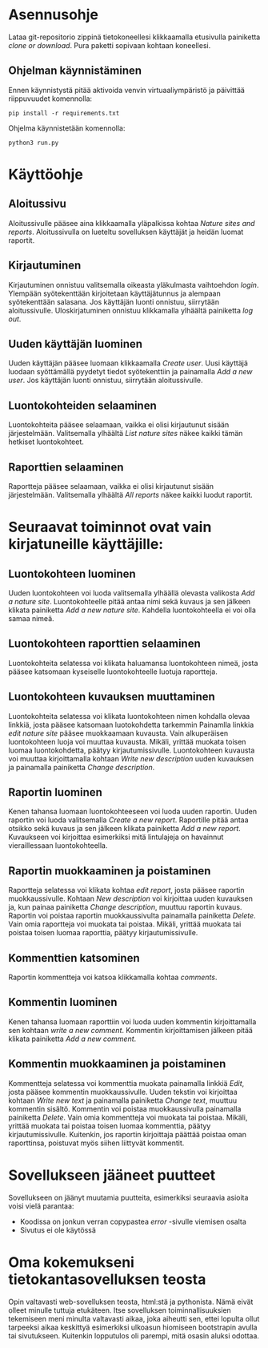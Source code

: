 # Asennusohje
Lataa git-repositorio zippinä tietokoneellesi klikkaamalla etusivulla painiketta _clone or download_. Pura paketti sopivaan kohtaan koneellesi. 

## Ohjelman käynnistäminen
Ennen käynnistystä pitää aktivoida venvin virtuaaliympäristö ja päivittää riippuvuudet komennolla:
```
pip install -r requirements.txt
```

Ohjelma käynnistetään komennolla:
```
python3 run.py
```

# Käyttöohje
  
## Aloitussivu
 
Aloitussivulle pääsee aina klikkaamalla yläpalkissa kohtaa _Nature sites and reports_. Aloitussivulla on lueteltu sovelluksen käyttäjät ja heidän luomat raportit.

## Kirjautuminen
Kirjautuminen onnistuu valitsemalla oikeasta yläkulmasta vaihtoehdon _login_. Ylempään syötekenttään kirjoitetaan käyttäjätunnus ja alempaan syötekenttään salasana.
Jos käyttäjän luonti onnistuu, siirrytään aloitussivulle. Uloskirjatuminen onnistuu klikkamalla ylhäältä painiketta _log out_.

## Uuden käyttäjän luominen
Uuden käyttäjän pääsee luomaan klikkaamalla _Create user_. Uusi käyttäjä luodaan syöttämällä pyydetyt tiedot syötekenttiin ja painamalla _Add a new user_. Jos käyttäjän luonti onnistuu, siirrytään aloitussivulle.

## Luontokohteiden selaaminen
Luontokohteita pääsee selaamaan, vaikka ei olisi kirjautunut sisään järjestelmään. Valitsemalla ylhäältä _List nature sites_ näkee kaikki tämän hetkiset luontokohteet.

## Raporttien selaaminen
Raportteja pääsee selaamaan, vaikka ei olisi kirjautunut sisään järjestelmään. Valitsemalla ylhäältä _All reports_ näkee kaikki luodut raportit.

# Seuraavat toiminnot ovat vain kirjatuneille käyttäjille:

## Luontokohteen luominen
Uuden luontokohteen voi luoda valitsemalla ylhäällä olevasta valikosta _Add a nature site_. Luontokohteelle pitää antaa nimi sekä kuvaus ja sen jälkeen klikata painiketta _Add a new nature site_. Kahdella luontokohteella ei voi olla samaa nimeä.

## Luontokohteen raporttien selaaminen
Luontokohteita selatessa voi klikata haluamansa luontokohteen nimeä, josta pääsee katsomaan kyseiselle luontokohteelle luotuja raportteja.

## Luontokohteen kuvauksen muuttaminen
Luontokohteita selatessa voi klikata luontokohteen nimen kohdalla olevaa linkkiä, josta pääsee katsomaan luotokohdetta tarkemmin Painamlla linkkia _edit nature site_ pääsee muokkaamaan kuvausta. Vain alkuperäisen luontokohteen luoja voi muuttaa kuvausta. Mikäli, yrittää muokata toisen luomaa luontokohdetta, päätyy kirjautumissivulle. Luontokohteen kuvausta voi muuttaa kirjoittamalla kohtaan _Write new description_ uuden kuvauksen ja painamalla painiketta _Change description_.

## Raportin luominen
Kenen tahansa luomaan luontokohteeseen voi luoda uuden raportin. Uuden raportin voi luoda valitsemalla _Create a new report_. Raportille pitää antaa otsikko sekä kuvaus ja sen jälkeen klikata painiketta _Add a new report_. Kuvaukseen voi kirjoittaa esimerkiksi mitä lintulajeja on havainnut vieraillessaan luontokohteella.

## Raportin muokkaaminen ja poistaminen
Raportteja selatessa voi klikata kohtaa _edit report_, josta pääsee raportin muokkaussivulle. Kohtaan _New description_ voi kirjoittaa uuden kuvauksen ja, kun painaa painiketta _Change description_, muuttuu raportin kuvaus. Raportin voi poistaa raportin muokkaussivulta painamalla painiketta _Delete_. Vain omia raportteja voi muokata tai poistaa. Mikäli, yrittää muokata tai poistaa toisen luomaa raporttia, päätyy kirjautumissivulle.

## Kommenttien katsominen
Raportin kommentteja voi katsoa klikkamalla kohtaa _comments_.

## Kommentin luominen
Kenen tahansa luomaan raporttiin voi luoda uuden kommentin kirjoittamalla sen kohtaan _write a new comment_. Kommentin kirjoittamisen jälkeen pitää klikata painiketta _Add a new comment_.

## Kommentin muokkaaminen ja poistaminen
Kommentteja selatessa voi kommenttia muokata painamalla linkkiä _Edit_, josta pääsee kommentin muokkaussivulle. Uuden tekstin voi kirjoittaa kohtaan _Write new text_ ja painamalla painiketta _Change text_, muuttuu kommentin sisältö. Kommentin voi poistaa muokkaussivulla painamalla painiketta _Delete_. Vain omia kommentteja voi muokata tai poistaa. Mikäli, yrittää muokata tai poistaa toisen luomaa kommenttia, päätyy kirjautumissivulle. Kuitenkin, jos raportin kirjoittaja päättää poistaa oman raporttinsa, poistuvat myös siihen liittyvät kommentit.


# Sovellukseen jääneet puutteet

Sovellukseen on jäänyt muutamia puutteita, esimerkiksi seuraavia asioita voisi vielä parantaa:

- Koodissa on jonkun verran copypastea _error_ -sivulle viemisen osalta
- Sivutus ei ole käytössä

# Oma kokemukseni tietokantasovelluksen teosta

Opin valtavasti web-sovelluksen teosta, html:stä ja pythonista. Nämä eivät olleet minulle tuttuja etukäteen. Itse sovelluksen toiminnallisuuksien tekemiseen meni minulta valtavasti aikaa, joka aiheutti sen, ettei lopulta ollut tarpeeksi aikaa keskittyä esimerkiksi ulkoasun hiomiseen bootstrapin avulla tai sivutukseen. Kuitenkin lopputulos oli parempi, mitä osasin aluksi odottaa.
